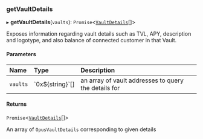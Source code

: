 ### getVaultDetails

▸ **getVaultDetails**(`vaults`): `Promise`\<[`VaultDetails`](../../../interfaces/VaultDetails.md)[]\>

Exposes information regarding vault details such as TVL, APY, description and logotype,
 and also balance of connected customer in that Vault.

#### Parameters

| Name | Type | Description |
| :------ | :------ | :------ |
| `vaults` | \`0x$\{string}\`[] | an array of vault addresses to query the details for |

#### Returns

`Promise`\<[`VaultDetails`](../../../interfaces/VaultDetails.md)[]\>

An array of `OpusVaultDetails` corresponding to given details